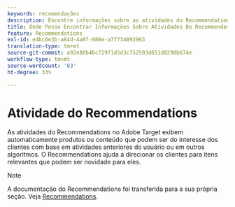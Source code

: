 ```yaml
---
keywords: recomendações
description: Encontre informações sobre as atividades do Recommendations no Adobe [!DNL Target] que exibem automaticamente produtos ou conteúdo que podem ser do interesse dos clientes com base na atividade anterior do usuário.
title: Onde Posso Encontrar Informações Sobre Atividades Do Recommendations?
feature: Recommendations
exl-id: e4bc6e3b-a84d-4a8f-988e-a7f734892963
translation-type: tm+mt
source-git-commit: a92e88b46c72971d5d3c752593d651d8290b674e
workflow-type: tm+mt
source-wordcount: '83'
ht-degree: 33%

---
```


# Atividade do Recommendations

As atividades do Recommendations no Adobe Target exibem automaticamente produtos ou conteúdo que podem ser do interesse dos clientes com base em atividades anteriores do usuário ou em outros algoritmos. O Recommendations ajuda a direcionar os clientes para itens relevantes que podem ser novidade para eles.

>[!NOTE]
>
>A documentação do Recommendations foi transferida para a sua própria seção. Veja [Recommendations](/help/c-recommendations/recommendations.md#concept_7556C8A4543942F2A77B13A29339C0C0).
